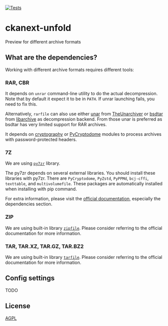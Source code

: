 [![Tests](https://github.com//ckanext-unfold/workflows/Tests/badge.svg?branch=master)](https://github.com//ckanext-unfold/actions)

# ckanext-unfold

Preview for different archive formats

## What are the dependencies?

Working with different archive formats requires different tools:

### RAR, CBR

It depends on `unrar` command-line utility to do the actual decompression. Note that by default it expect it to be in `PATH`.
If unrar launching fails, you need to fix this.

Alternatively, `rarfile` can also use either [unar](https://theunarchiver.com/command-line) from [TheUnarchiver](https://theunarchiver.com/) or
[bsdtar](https://github.com/libarchive/libarchive/wiki/ManPageBsdtar1) from [libarchive](https://www.libarchive.org/) as
decompression backend. From those unar is preferred as bsdtar has very limited support for RAR archives.

It depends on [cryptography](https://pypi.org/project/cryptography/) or [PyCryptodome](https://pypi.org/project/pycryptodome/)
modules to process archives with password-protected headers.

### 7Z

We are using [`py7zr`](https://py7zr.readthedocs.io/) library.

The py7zr depends on several external libraries. You should install these libraries with py7zr.
There are `PyCryptodome`, `PyZstd`, `PyPPMd`, `bcj-cffi`, `texttable`, and `multivolumefile`.
These packages are automatically installed when installing with pip command.

For extra information, please visit the [official documentation](https://py7zr.readthedocs.io/en/latest/user_guide.html#dependencies),
especially the dependencies section.

### ZIP

We are using built-in library [`zipfile`](https://docs.python.org/3/library/zipfile.html). Please consider referring to the official documentation for more information.

### TAR, TAR.XZ, TAR.GZ, TAR.BZ2

We are using built-in library [`tarfile`](https://docs.python.org/3/library/tarfile.html). Please consider referring to the official documentation for more information.

## Config settings

TODO

## License

[AGPL](https://www.gnu.org/licenses/agpl-3.0.en.html)
